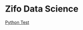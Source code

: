 # Zifo Data Science

[Python Test](https://colab.research.google.com/github/natacourby/Zifo-Data-Science/blob/main/jupyter_notebooks/Python_Developer_Test.ipynb) 
